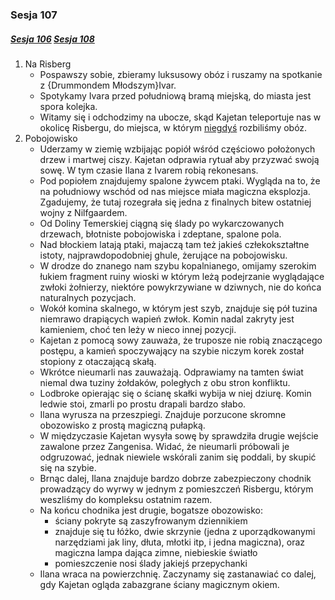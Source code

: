 ### Sesja 107
##### [Sesja 106](#sesja-106) [Sesja 108](#sesja-108)
1. Na Risberg
    - Pospawszy sobie, zbieramy luksusowy obóz i ruszamy na spotkanie z {Drummondem Młodszym}Ivar.
    - Spotykamy Ivara przed południową bramą miejską, do miasta jest spora kolejka.
    - Witamy się i odchodzimy na ubocze, skąd Kajetan teleportuje nas w okolicę Risbergu, do miejsca, w którym [niegdyś](#sesja-076) rozbiliśmy obóz.
2. Pobojowisko
    - Uderzamy w ziemię wzbijając popiół wśród częściowo położonych drzew i martwej ciszy. Kajetan odprawia rytuał aby przyzwać swoją sowę. W tym czasie Ilana z Ivarem robią rekonesans.
    - Pod popiołem znajdujemy spalone żywcem ptaki. Wygląda na to, że na południowy wschód od nas miejsce miała magiczna eksplozja. Zgadujemy, że tutaj rozegrała się jedna z finalnych bitew ostatniej wojny z Nilfgaardem.
    - Od Doliny Temerskiej ciągną się ślady po wykarczowanych drzewach, błotniste pobojowiska i zdeptane, spalone pola.
    - Nad błockiem latają ptaki, majaczą tam też jakieś człekokształtne istoty, najprawdopodobniej ghule, żerujące na pobojowisku.
    - W drodze do znanego nam szybu kopalnianego, omijamy szerokim łukiem fragment ruiny wioski w którym leżą podejrzanie wyglądające zwłoki żołnierzy, niektóre powykrzywiane w dziwnych, nie do końca naturalnych pozycjach.
    - Wokół komina skalnego, w którym jest szyb, znajduje się pół tuzina niemrawo drapiących wapień zwłok. Komin nadal zakryty jest kamieniem, choć ten leży w nieco innej pozycji.
    - Kajetan z pomocą sowy zauważa, że truposze nie robią znaczącego postępu, a kamień spoczywający na szybie niczym korek został stopiony z otaczającą skałą.
    - Wkrótce nieumarli nas zauważają. Odprawiamy na tamten świat niemal dwa tuziny żołdaków, poległych z obu stron konfliktu.
    - Lodbroke opierając się o ścianę skałki wybija w niej dziurę. Komin ledwie stoi, zmarli po prostu drapali bardzo słabo.
    - Ilana wyrusza na przeszpiegi. Znajduje porzucone skromne obozowisko z prostą magiczną pułapką.
    - W międzyczasie Kajetan wysyła sowę by sprawdziła drugie wejście zawalone przez Zangenisa. Widać, że nieumarli próbowali je odgruzować, jednak niewiele wskórali zanim się poddali, by skupić się na szybie.
    - Brnąc dalej, Ilana znajduje bardzo dobrze zabezpieczony chodnik prowadzący do wyrwy w jednym z pomieszczeń Risbergu, którym weszliśmy do kompleksu ostatnim razem.
    - Na końcu chodnika jest drugie, bogatsze obozowisko:
        - ściany pokryte są zaszyfrowanym dziennikiem
        - znajduje się tu łóżko, dwie skrzynie (jedna z uporządkowanymi narzędziami jak liny, dłuta, młotki itp, i jedna magiczna), oraz magiczna lampa dająca zimne, niebieskie światło
        - pomieszczenie nosi ślady jakiejś przepychanki
    - Ilana wraca na powierzchnię. Zaczynamy się zastanawiać co dalej, gdy Kajetan ogląda zabazgrane ściany magicznym okiem.